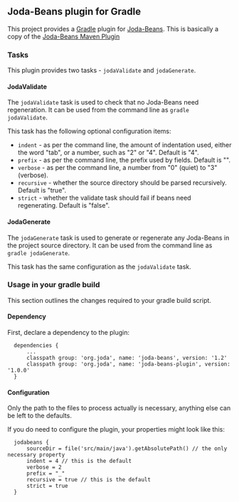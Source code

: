 Joda-Beans plugin for Gradle
----------------------------

This project provides a [Gradle](https://www.gradle.org/) plugin
for [Joda-Beans](https://github.com/JodaOrg/joda-beans).
This is basically a copy of the [Joda-Beans Maven Plugin](https://github.com/JodaOrg/joda-beans-maven-plugin)


### Tasks

This plugin provides two tasks - `jodaValidate` and `jodaGenerate`.

#### JodaValidate

The `jodaValidate` task is used to check that no Joda-Beans need regeneration.
It can be used from the command line as `gradle jodaValidate`.

This task has the following optional configuration items:
- `indent` - as per the command line, the amount of indentation used,
either the word "tab", or a number, such as "2" or "4". Default is "4".
- `prefix` - as per the command line, the prefix used by fields. Default is "".
- `verbose` - as per the command line, a number from "0" (quiet) to "3" (verbose).
- `recursive` - whether the source directory should be parsed recursively. Default is "true".
- `strict` - whether the validate task should fail if beans need regenerating. Default is "false".

#### JodaGenerate

The `jodaGenerate` task is used to generate or regenerate any Joda-Beans in the project source directory.
It can be used from the command line as `gradle jodaGenerate`.

This task has the same configuration as the `jodaValidate` task.

### Usage in your gradle build

This section outlines the changes required to your gradle build script.


#### Dependency

First, declare a dependency to the plugin:

```
  dependencies {
      ...
      classpath group: 'org.joda', name: 'joda-beans', version: '1.2'
      classpath group: 'org.joda', name: 'joda-beans-plugin', version: '1.0.0'
  }
```


#### Configuration

Only the path to the files to process actually is necessary, anything else can be left to
the defaults.

If you do need to configure the plugin, your properties might look like this:

```
  jodabeans {
      sourceDir = file('src/main/java').getAbsolutePath() // the only necessary property
      indent = 4 // this is the default
      verbose = 2
      prefix = "_"
      recursive = true // this is the default
      strict = true
  }
```
